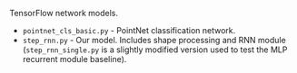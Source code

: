 TensorFlow network models.

* `pointnet_cls_basic.py` - PointNet classification network.
* `step_rnn.py` - Our model. Includes shape processing and RNN module (`step_rnn_single.py` is a slightly modified version used to test the MLP recurrent module baseline).
